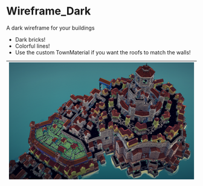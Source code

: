 # Wireframe_Dark

A dark wireframe for your buildings

* Dark bricks!
* Colorful lines!
* Use the custom TownMaterial if you want the roofs to match the walls!


| ![Preview image](Preview.png) | 
|---|